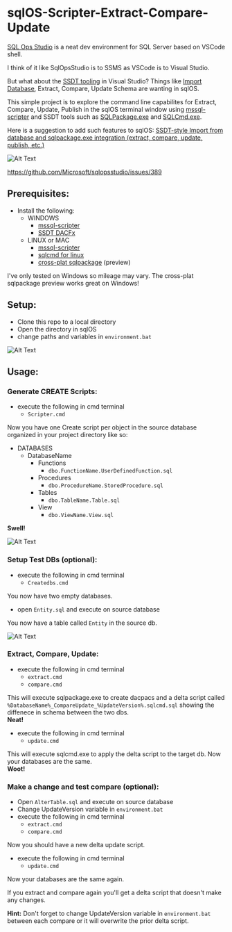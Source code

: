 # sqlOS-Scripter-Extract-Compare-Update

[SQL Ops Studio](https://docs.microsoft.com/en-us/sql/sql-operations-studio/what-is) is a neat dev environment for SQL Server based on VSCode shell.  

I think of it like SqlOpsStudio is to SSMS as VSCode is to Visual Studio.

But what about the [SSDT tooling](https://msdn.microsoft.com/en-us/library/hh272686(v=vs.103).aspx) in Visual Studio?  Things like [Import Database](https://msdn.microsoft.com/en-us/library/hh864423(v=vs.103).aspx), Extract, Compare, Update Schema are wanting in sqlOS.

This simple project is to explore the command line capabilites for Extract, Compare, Update, Publish in the sqlOS terminal window using [mssql-scripter](https://github.com/Microsoft/mssql-scripter/blob/dev/doc/usage_guide.md) and SSDT tools such as [SQLPackage.exe](https://msdn.microsoft.com/en-us/library/hh550080(v=vs.103).aspx) and [SQLCmd.exe](https://docs.microsoft.com/en-us/sql/tools/sqlcmd-utility).

Here is a suggestion to add such features to sqlOS:
[SSDT-style Import from database and sqlpackage.exe integration (extract, compare, update, publish, etc.)](https://github.com/Microsoft/sqlopsstudio/issues/389)

![Alt Text](.\docs\demo.gif)

https://github.com/Microsoft/sqlopsstudio/issues/389
## **Prerequisites:**
- Install the following:
  - WINDOWS
    - [mssql-scripter](https://github.com/Microsoft/mssql-scripter/blob/dev/doc/installation_guide.md)
    - [SSDT DACFx](https://www.microsoft.com/en-us/download/details.aspx?id=56356)
  - LINUX or MAC
    - [mssql-scripter](https://github.com/Microsoft/mssql-scripter/blob/dev/doc/installation_guide.md)
    - [sqlcmd for linux](https://docs.microsoft.com/en-us/sql/linux/sql-server-linux-setup-tools)
    - [cross-plat sqlpackage](https://github.com/Microsoft/mssql-docker/issues/135#issuecomment-389245587) (preview)
    
I've only tested on Windows so mileage may vary.  The cross-plat sqlpackage preview works great on Windows!


## **Setup:**

- Clone this repo to a local directory  
- Open the directory in sqlOS
- change paths and variables in `environment.bat`

![Alt Text](https://joshbooker.github.io/DEMO1_cloneRepo.gif)

## **Usage:**

### **Generate CREATE Scripts:**
- execute the following in cmd terminal
  - `Scripter.cmd`

Now you have one Create script per object in the source database organized in your project directory like so:
  - DATABASES
    - DatabaseName
      - Functions
        - `dbo.FunctionName.UserDefinedFunction.sql`
      - Procedures
        - `dbo.ProcedureName.StoredProcedure.sql`
      - Tables
        - `dbo.TableName.Table.sql`
      - View
        - `dbo.ViewName.View.sql`

**Swell!**

![Alt Text](https://joshbooker.github.io/DEMO3_scripter.gif)

### **Setup Test DBs (optional):** 
- execute the following in cmd terminal
  - `Createdbs.cmd`
  
You now have two empty databases.
  
- open `Entity.sql` and execute on source database

You now have a table called `Entity` in the source db.

![Alt Text](https://joshbooker.github.io/DEMO2_createDBs.gif)

### **Extract, Compare, Update:**   
- execute the following in cmd terminal
  - `extract.cmd`
  - `compare.cmd`
  
This will execute sqlpackage.exe to create dacpacs and a delta script called `%DatabaseName%_CompareUpdate_%UpdateVersion%.sqlcmd.sql` showing the diffenece in schema between the two dbs.   
**Neat!**
  
- execute the following in cmd terminal
  - `update.cmd` 
  
This will execute sqlcmd.exe to apply the delta script to the target db.
Now your databases are the same.   
**Woot!**


### **Make a change and test compare (optional):**   
- Open `AlterTable.sql` and execute on source database
- Change UpdateVersion variable in `environment.bat`
- execute the following in cmd terminal
  - `extract.cmd`
  - `compare.cmd`
  
Now you should have a new delta update script.

- execute the following in cmd terminal
  - `update.cmd` 

Now your databases are the same again.

If you extract and compare again you'll get a delta script that doesn't make any changes.

**Hint:**  Don't forget to change UpdateVersion variable in `environment.bat` between each compare or it will overwrite the prior delta script.
